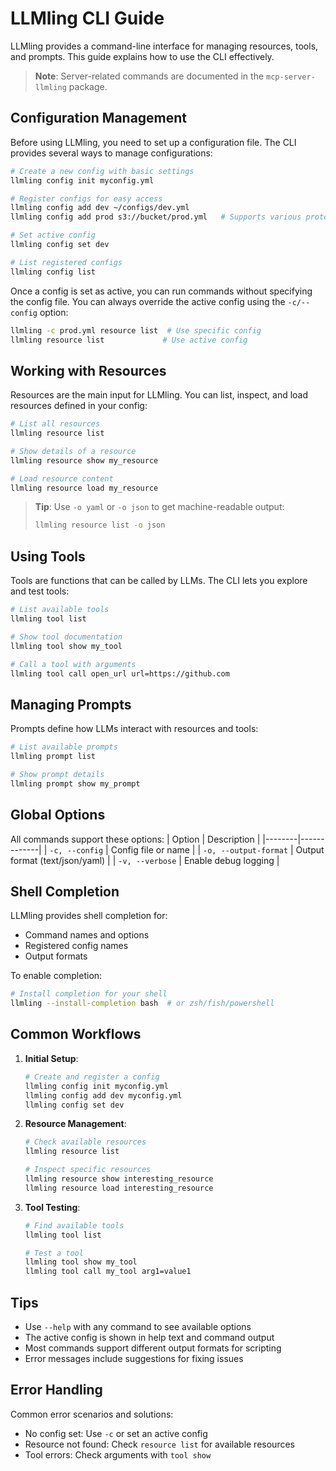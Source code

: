 # LLMling CLI Guide

LLMling provides a command-line interface for managing resources, tools, and prompts. This guide explains how to use the CLI effectively.

> **Note**: Server-related commands are documented in the `mcp-server-llmling` package.

## Configuration Management

Before using LLMling, you need to set up a configuration file. The CLI provides several ways to manage configurations:

```bash
# Create a new config with basic settings
llmling config init myconfig.yml

# Register configs for easy access
llmling config add dev ~/configs/dev.yml
llmling config add prod s3://bucket/prod.yml   # Supports various protocols

# Set active config
llmling config set dev

# List registered configs
llmling config list
```

Once a config is set as active, you can run commands without specifying the config file. You can always override the active config using the `-c/--config` option:
```bash
llmling -c prod.yml resource list  # Use specific config
llmling resource list             # Use active config
```

## Working with Resources

Resources are the main input for LLMling. You can list, inspect, and load resources defined in your config:

```bash
# List all resources
llmling resource list

# Show details of a resource
llmling resource show my_resource

# Load resource content
llmling resource load my_resource
```

> **Tip**: Use `-o yaml` or `-o json` to get machine-readable output:
> ```bash
> llmling resource list -o json
> ```

## Using Tools

Tools are functions that can be called by LLMs. The CLI lets you explore and test tools:

```bash
# List available tools
llmling tool list

# Show tool documentation
llmling tool show my_tool

# Call a tool with arguments
llmling tool call open_url url=https://github.com
```

## Managing Prompts

Prompts define how LLMs interact with resources and tools:

```bash
# List available prompts
llmling prompt list

# Show prompt details
llmling prompt show my_prompt
```

## Global Options

All commands support these options:
| Option | Description |
|--------|-------------|
| `-c, --config` | Config file or name |
| `-o, --output-format` | Output format (text/json/yaml) |
| `-v, --verbose` | Enable debug logging |

## Shell Completion

LLMling provides shell completion for:
- Command names and options
- Registered config names
- Output formats

To enable completion:
```bash
# Install completion for your shell
llmling --install-completion bash  # or zsh/fish/powershell
```

## Common Workflows

1. **Initial Setup**:
   ```bash
   # Create and register a config
   llmling config init myconfig.yml
   llmling config add dev myconfig.yml
   llmling config set dev
   ```

2. **Resource Management**:
   ```bash
   # Check available resources
   llmling resource list

   # Inspect specific resources
   llmling resource show interesting_resource
   llmling resource load interesting_resource
   ```

3. **Tool Testing**:
   ```bash
   # Find available tools
   llmling tool list

   # Test a tool
   llmling tool show my_tool
   llmling tool call my_tool arg1=value1
   ```

## Tips

- Use `--help` with any command to see available options
- The active config is shown in help text and command output
- Most commands support different output formats for scripting
- Error messages include suggestions for fixing issues

## Error Handling

Common error scenarios and solutions:
- No config set: Use `-c` or set an active config
- Resource not found: Check `resource list` for available resources
- Tool errors: Check arguments with `tool show`
